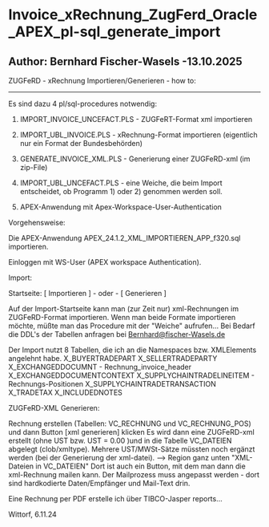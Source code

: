 # Invoice_xRechnung_ZugFerd_Oracle_APEX_pl-sql_generate_import
Author: Bernhard Fischer-Wasels -13.10.2025
-------------------------------------------

ZUGFeRD - xRechnung Importieren/Generieren - how to:

-----------------------------------------------------

Es sind dazu 4 pl/sql-procedures notwendig:

1) IMPORT_INVOICE_UNCEFACT.PLS - ZUGFeRT-Format xml importieren

2) IMPORT_UBL_INVOICE.PLS - xRechnung-Format importieren (eigentlich nur ein Format der Bundesbehörden)

3) GENERATE_INVOICE_XML.PLS - Generierung einer ZUGFeRD-xml
(im zip-File)

4) IMPORT_UBL_UNCEFACT.PLS - eine Weiche, die beim Import entscheidet, ob Programm 1) oder 2) genommen werden soll.

5) APEX-Anwendung mit Apex-Workspace-User-Authentication

Vorgehensweise:

Die APEX-Anwendung APEX_24.1.2_XML_IMPORTIEREN_APP_f320.sql importieren.

Einloggen mit WS-User (APEX workspace Authentication).

Import:

Startseite: [ Importieren ] - oder - [ Generieren ]

Auf der Import-Startseite kann man (zur Zeit nur) xml-Rechnungen im ZUGFeRD-Format importieren.
Wenn man beide Formate importieren möchte, müßte man das Procedure mit der "Weiche" aufrufen...
Bei Bedarf die DDL's der Tabellen anfragen bei Bernhard@fischer-Wasels.de

Der Import nutzt 8 Tabellen, die ich an die Namespaces bzw. XMLElements angelehnt habe.
X_BUYERTRADEPART
X_SELLERTRADEPARTY
X_EXCHANGEDDOCUMNT - Rechnung_invoice_header
X_EXCHANGEDDOCUMENTCONTEXT
X_SUPPLYCHAINTRADELINEITEM - Rechnungs-Positionen
X_SUPPLYCHAINTRADETRANSACTION
X_TRADETAX
X_INCLUDEDNOTES

ZUGFeRD-XML Generieren:

Rechnung erstellen (Tabellen: VC_RECHNUNG und VC_RECHNUNG_POS)  und dann Button [xml generieren] klicken
Es wird dann eine ZUGFeRD-xml erstellt (ohne UST bzw. UST = 0.00 )und in die Tabelle VC_DATEIEN abgelegt (clob/xmltype).
Mehrere UST/MWSt-Sätze müssten noch ergänzt werden (bei der Generierung der xml-datei).
--> Region ganz unten "XML-Dateien in VC_DATEIEN"
Dort ist auch ein Button, mit dem man dann die xml-Rechnung mailen kann.
Der Mailprozess muss angepasst werden - dort sind hardkodierte Daten/Empfänger und Mail-Text drin.

Eine Rechnung per PDF erstelle ich über TIBCO-Jasper reports...

Wittorf, 6.11.24


